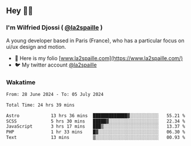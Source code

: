## Hey 👋🏾
### I'm Wilfried Djossi ( <a href="https://twitter.com/la2spaille/" target="_blank">@la2spaille</a> )
A young developer based in Paris (France), who has a particular focus on ui/ux design and motion.

- 🎨 Here is my folio [www.la2spaille.com](https://www.la2spaille.com/)
- 🐦 My twitter account [@la2spaille](https://twitter.com/la2spaille/)

### Wakatime
<!--START_SECTION:waka-->

```txt
From: 28 June 2024 - To: 05 July 2024

Total Time: 24 hrs 39 mins

Astro            13 hrs 36 mins  █████████████▓░░░░░░░░░░░   55.21 %
SCSS             5 hrs 30 mins   █████▓░░░░░░░░░░░░░░░░░░░   22.34 %
JavaScript       3 hrs 17 mins   ███▒░░░░░░░░░░░░░░░░░░░░░   13.37 %
PHP              1 hr 33 mins    █▓░░░░░░░░░░░░░░░░░░░░░░░   06.30 %
Text             13 mins         ▒░░░░░░░░░░░░░░░░░░░░░░░░   00.93 %
```

<!--END_SECTION:waka-->
<!--
**la2spaille/la2spaille** is a ✨ _special_ ✨ repository because its `README.md` (this file) appears on your GitHub profile.

Here are some ideas to get you started:

- 🔭 I’m currently working on ...
- 🌱 I’m currently learning ...
- 👯 I’m looking to collaborate on ...
- 🤔 I’m looking for help with ...
- 💬 Ask me about ...
- 📫 How to reach me: ...
- 😄 Pronouns: ...
- ⚡ Fun fact: ...
-->
